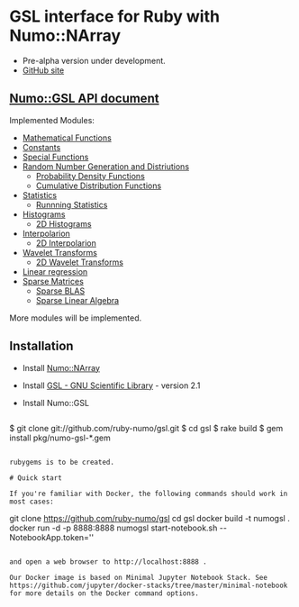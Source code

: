 # GSL interface for Ruby with Numo::NArray

* Pre-alpha version under development.
* [GitHub site](https://github.com/ruby-numo/gsl)

## [Numo::GSL API document](http://ruby-numo.github.io/gsl/doc/)

Implemented Modules:

* [Mathematical Functions](http://ruby-numo.github.io/gsl/doc/Numo/GSL.html)
* [Constants](http://ruby-numo.github.io/gsl/doc/Numo/GSL/Const.html)
* [Special Functions](http://ruby-numo.github.io/gsl/doc/Numo/GSL/Sf.html)
* [Random Number Generation and Distriutions](http://ruby-numo.github.io/gsl/doc/Numo/GSL/Rng.html)
  * [Probability Density Functions](http://ruby-numo.github.io/gsl/doc/Numo/GSL/Ran.html)
  * [Cumulative Distribution Functions](http://ruby-numo.github.io/gsl/doc/Numo/GSL/Cdf.html)
* [Statistics](http://ruby-numo.github.io/gsl/doc/Numo/GSL/Stats.html)
  * [Runnning Statistics](http://ruby-numo.github.io/gsl/doc/Numo/GSL/Rstat.html)
* [Histograms](http://ruby-numo.github.io/gsl/doc/Numo/GSL/Histogram.html)
  * [2D Histograms](http://ruby-numo.github.io/gsl/doc/Numo/GSL/Histogram2D.html)
* [Interpolarion](http://ruby-numo.github.io/gsl/doc/Numo/GSL/Spline.html)
  * [2D Interpolarion](http://ruby-numo.github.io/gsl/doc/Numo/GSL/Spline2D.html)
* [Wavelet Transforms](http://ruby-numo.github.io/gsl/doc/Numo/GSL/Wavelet.html)
  * [2D Wavelet Transforms](http://ruby-numo.github.io/gsl/doc/Numo/GSL/Wavelet2D.html)
* [Linear regression](http://ruby-numo.github.io/gsl/doc/Numo/GSL/Fit.html)
* [Sparse Matrices](http://ruby-numo.github.io/gsl/doc/Numo/GSL/SpMatrix.html)
  * [Sparse BLAS](http://ruby-numo.github.io/gsl/doc/Numo/GSL/SpBlas.html)
  * [Sparse Linear Algebra](http://ruby-numo.github.io/gsl/doc/Numo/GSL/SpLinalg.html)

More modules will be implemented.

## Installation

* Install [Numo::NArray](https://github.com/ruby-numo/narray)
* Install [GSL - GNU Scientific Library](http://www.gnu.org/software/gsl/) - version 2.1

* Install Numo::GSL
  ```shell
$ git clone git://github.com/ruby-numo/gsl.git
$ cd gsl
$ rake build
$ gem install pkg/numo-gsl-*.gem
```

rubygems is to be created.

# Quick start

If you're familiar with Docker, the following commands should work in most cases:

```
git clone https://github.com/ruby-numo/gsl
cd gsl
docker build -t numogsl .
docker run -d -p 8888:8888 numogsl start-notebook.sh --NotebookApp.token=''
```

and open a web browser to http://localhost:8888 .

Our Docker image is based on Minimal Jupyter Notebook Stack. See https://github.com/jupyter/docker-stacks/tree/master/minimal-notebook for more details on the Docker command options.
